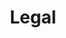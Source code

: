 ---
{
  layout: "layouts/collection.njk",
  title: "Legal",
  eleventyNavigation: {
    key: "Legal",
    order: -1
  }
}
---